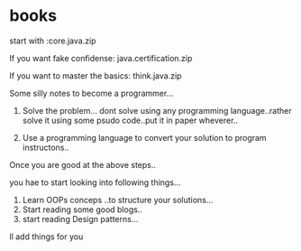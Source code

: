 # books
start with :core.java.zip


If you want fake confidense:
java.certification.zip


If you want to master the basics:
think.java.zip



Some silly notes to become a programmer...

1. Solve the problem...
   dont solve using any programming language..rather solve it using some psudo code..put it in paper wheverer..
   
2. Use a programming language to convert your solution to program instructons..



Once you are good at the above steps..

you hae to start looking into following things...

1. Learn OOPs conceps ..to structure your solutions...
2. Start reading some good blogs..
3. start reading Design patterns...

ll add things for you






